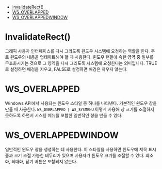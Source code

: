 - [InvalidateRect()](#invalidaterect)
- [WS\_OVERLAPPED](#ws_overlapped)
- [WS\_OVERLAPPEDWINDOW](#ws_overlappedwindow)

# InvalidateRect()
그래픽 사용자 인터페이스를 다시 그리도록 윈도우 시스템에 요청하는 역할을 한다. 주로 윈도우의 내용을 업데이트해야 할 때 사용한다. 윈도우 핸들에 속한 영역 중 일부를 무효화시키는 것으로 그 영역을 다시 그리도록 시스템에 요청한다는 의미입니다. TRUE로 설정하면 배경을 지우고, FALSE로 설정하면 배경은 지우지 않는다.

# WS_OVERLAPPED
Windows API에서 사용되는 윈도우 스타일 중 하나를 나타낸다. 기본적인 윈도우 창을 만들 때 사용한다. `WS_OVERLAPPED | WS_SYSMENU` 이렇게 사용해 창 크기를 조절하지 못하도록 하면서 시스템 메뉴를 포함한 일반적인 창을 만들 수 있다.

# WS_OVERLAPPEDWINDOW
일반적인 윈도우 창을 생성하는 데 사용한다. 이 스타일을 사용하면 윈도우에 제목 표시줄과 크기 조절 가능한 테두리가 있으며 사용자가 윈도우 크기를 조절할 수 있다. 최소화, 최대화, 닫기 버튼은 포함되지 않는다.